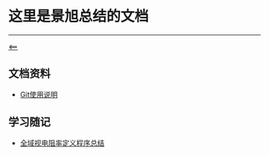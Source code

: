 # 这里是景旭总结的文档
****
[<==](https://github.com/tdem-lixiu/TDEM_Document/blob/master/README.md)
## 文档资料
- [Git使用说明](https://github.com/tdem-lixiu/TDEM_Document/blob/master/Summarize/Jingx/Logs/LearnGit.md)
## 学习随记
- [全域视电阻率定义程序总结](https://github.com/tdem-lixiu/TDEM_Document/blob/master/Summarize/Jingx/Logs/AppRes_log.md)
